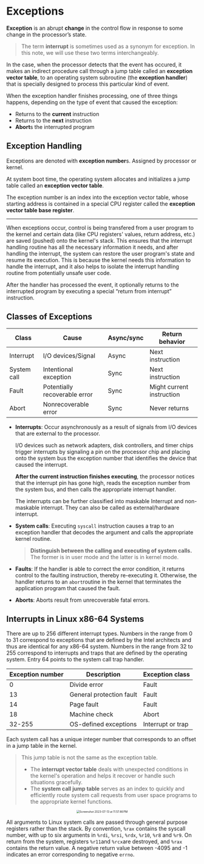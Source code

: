 # Exceptions

**Exception** is an abrupt **change** in the control flow in response to some change in the processor’s state.

> The term **interrupt** is sometimes used as a synonym for exception. In this note, we will use these two terms interchangeably.

In the case, when the processor detects that the event has occured, it makes an indirect procedure call through a jump table called an **exception vector table**, to an operating system subroutine (the **exception handler**) that is specially designed to process this particular kind of event. 

When the exception handler finishes processing, one of three things happens, depending on the type of event that caused the exception:

* Returns to the **current** instruction
* Returns to the **next** instruction
* **Abort**s the interrupted program

## Exception Handling

Exceptions are denoted with **exception number**s. Assigned by processor or kernel.

At system boot time, the operating system allocates and initializes a jump table called an **exception vector table**.

The exception number is an index into the exception vector table, whose starting address is contained in a special CPU register called the **exception vector table base register**.

----

When exceptions occur, control is being transfered from a user program to the kernel and certain data (like CPU registers' values, return address, etc.) are saved (pushed) onto the kernel's stack. This ensures that the interrupt handling routine has all the necessary information it needs, and after handling the interrupt, the system can restore the user program's state and resume its execution. This is because the kernel needs this information to handle the interrupt, and it also helps to isolate the interrupt handling routine from potentially unsafe user code.

After the handler has processed the event, it optionally returns to the interrupted program by executing a special “return from interrupt” instruction.

## Classes of Exceptions

| Class       | Cause                         | Async/sync | Return behavior           |
| ----------- | ----------------------------- | ---------- | ------------------------- |
| Interrupt   | I/O devices/Signal            | Async      | Next instruction          |
| System call | Intentional exception         | Sync       | Next instruction          |
| Fault       | Potentially recoverable error | Sync       | Might current instruction |
| Abort       | Nonrecoverable error          | Sync       | Never returns             |

* **Interrupts**: Occur asynchronously as a result of signals from I/O devices that are external to the processor.

  I/O devices such as network adapters, disk controllers, and timer chips trigger interrupts by signaling a pin on the processor chip and placing onto the system bus the exception number that identifies the device that caused the interrupt.

  **After the current instruction finishes executing**, the processor notices that the interrupt pin has gone high, reads the exception number from the system bus, and then calls the appropriate interrupt handler.

  The interrupts can be further classified into maskable Interrupt and non-maskable interrupt. They can also be called as external/hardware interrupt.

* **System calls**: Executing `syscall` instruction causes a trap to an exception handler that decodes the argument and calls the appropriate kernel routine.

  > **Distinguish between the calling and executing of system calls.** The former is in user mode and the latter is in kernel mode.

* **Faults**: If the handler is able to correct the error condition, it returns control to the faulting instruction, thereby re-executing it. Otherwise, the handler returns to an `abort`routine in the kernel that terminates the application program that caused the fault.

* **Aborts**: Aborts result from unrecoverable fatal errors.

## Interrupts in Linux x86-64 Systems

There are up to 256 different interrupt types. Numbers in the range from 0 to 31 correspond to exceptions that are defined by the Intel architects and thus are identical for any x86-64 system. Numbers in the range from 32 to 255 correspond to interrupts and traps that are defined by the operating system. Entry 64 points to the system call trap handler.

| Exception number | Description              | Exception class   |
| ---------------- | ------------------------ | ----------------- |
| 0                | Divide error             | Fault             |
| 13               | General protection fault | Fault             |
| 14               | Page fault               | Fault             |
| 18               | Machine check            | Abort             |
| 32-255           | OS-defined exceptions    | Interrupt or trap |

Each system call has a unique integer number that corresponds to an offset in a jump table in the kernel. 

> This jump table is not the same as the exception table. 
>
> * The **interrupt vector table** deals with unexpected conditions in the kernel's operation and helps it recover or handle such situations gracefully.
> *  The **system call jump table** serves as an index to quickly and efficiently route system call requests from user space programs to the appropriate kernel functions.

<center><img src="https://p.ipic.vip/trbk4b.png" alt="Screenshot 2023-07-13 at 11.57.46 PM" style="zoom:50%;" /></center>

All arguments to Linux system calls are passed through general purpose registers rather than the stack. By convention, `%rax` contains the syscall number, with up to six arguments in `%rdi`, `%rsi`, `%rdx`,  `%r10`, `%r8` and `%r9`. On return from the system, registers `%r11`and `%rcx`are destroyed, and `%rax` contains the return value. A negative return value between -4095 and -1 indicates an error corresponding to negative `errno`.
